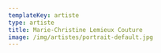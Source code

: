 ```yaml
---
templateKey: artiste
type: artiste
title: Marie-Christine Lemieux Couture
image: /img/artistes/portrait-default.jpg
---
```

